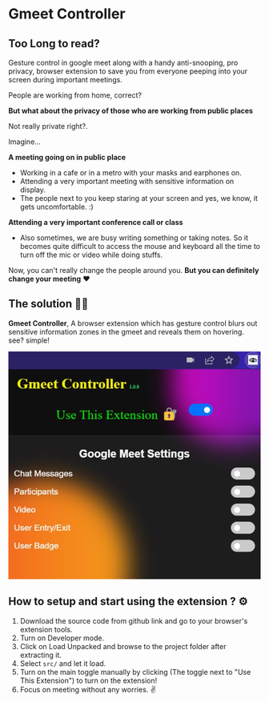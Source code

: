 # Gmeet Controller

## Too Long to read?
Gesture control in google meet along with a handy anti-snooping, pro privacy, browser extension to save you from everyone peeping into your screen during important meetings.

People are working from home, correct?

**But what about the privacy of those who are working from public places**

Not really private right?. 

Imagine...

**A meeting going on in public place**
- Working in a cafe or in a metro with your masks and earphones on.
- Attending a very important meeting with sensitive information on display.
- The people next to you keep staring at your screen and yes, we know, it gets uncomfortable. :)

**Attending a very important conference call or class**
- Also sometimes, we are busy writing something or taking notes. So it becomes quite difficult to access 
  the mouse and keyboard all the time to turn off the mic or video while doing stuffs.

Now, you can't really change the people around you. 
**But you can definitely change your meeting** ❤️

## The solution 👩‍🏫
**Gmeet Controller**, A browser extension which has gesture control blurs out sensitive information zones in the gmeet and reveals them on hovering. see? simple!

![Gmeet Controller](src/images/1.jpg)

## How to setup and start using the extension ? ⚙️
1. Download the source code from github link and go to your browser's extension tools.
2. Turn on Developer mode.
3. Click on Load Unpacked and browse to the project folder after extracting it.
4. Select `src/` and let it load.
5. Turn on the main toggle manually by clicking (The toggle next to "Use This Extension") to turn on the extension!
6. Focus on meeting without any worries. ✌️
